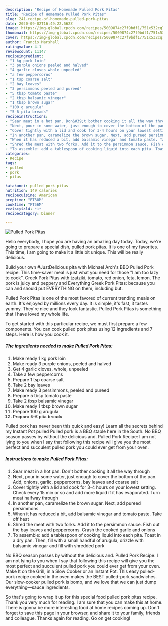 ```yaml
---
description: "Recipe of Homemade Pulled Pork Pitas"
title: "Recipe of Homemade Pulled Pork Pitas"
slug: 241-recipe-of-homemade-pulled-pork-pitas
date: 2020-09-02T16:49:22.562Z
image: https://img-global.cpcdn.com/recipes/5009874c27f9bdf1/751x532cq70/pulled-pork-pitas-recipe-main-photo.jpg
thumbnail: https://img-global.cpcdn.com/recipes/5009874c27f9bdf1/751x532cq70/pulled-pork-pitas-recipe-main-photo.jpg
cover: https://img-global.cpcdn.com/recipes/5009874c27f9bdf1/751x532cq70/pulled-pork-pitas-recipe-main-photo.jpg
author: Francis Marshall
ratingvalue: 4.1
reviewcount: 11147
recipeingredient:
- "1 kg pork loin"
- "3 purple onions peeled and halved"
- "4 garlic cloves whole unpeeled"
- "a few peppercorns"
- "1 tsp coarse salt"
- "2 bay leaves"
- "3 persimmons peeled and pureed"
- "5 tbsp tomato paste"
- "2 tbsp balsamic vinegar"
- "1 tbsp brown sugar"
- "100 g arugula"
- "5-6 pita breads"
recipeinstructions:
- "Sear meat in a hot pan. Don&#39;t bother cooking it all the way through"
- "Next, pour in some water, just enough to cover the bottom of the pan. Add, onions, garlic, peppercorns, bay leaves and coarse salt"
- "Cover tightly with a lid and cook for 3-4 hours on your lowest setting. Check every 15 min or so and add more liquid if it has evaporated. Turn meat halfway through"
- "In another pan, caramelize the brown sugar. Next, add pureed persimmons"
- "When it has reduced a bit, add balsamic vinegar and tomato paste. Take off heat"
- "Shred the meat with two forks. Add it to the persimmon sauce. Fish out the bay leaves and peppercorns. Crash the cooked garlic and onions"
- "To assemble: add a tablespoon of cooking liquid into each pita. Toast in a dry pan. Then, fill with a small handful of arugula, drizzle with balsamic vinegar and fill with shredded pork"
categories:
- Recipe
tags:
- pulled
- pork
- pitas

katakunci: pulled pork pitas 
nutrition: 149 calories
recipecuisine: American
preptime: "PT30M"
cooktime: "PT56M"
recipeyield: "1"
recipecategory: Dinner

---
```



![Pulled Pork Pitas](https://img-global.cpcdn.com/recipes/5009874c27f9bdf1/751x532cq70/pulled-pork-pitas-recipe-main-photo.jpg)

Hello everybody, I hope you are having an amazing day today. Today, we're going to prepare a special dish, pulled pork pitas. It is one of my favorites. This time, I am going to make it a little bit unique. This will be really delicious.

Build your own #JustDelicious pita with Michael Arch&#39;s BBQ Pulled Pork recipe. This time-saver meal is just what you need for those &#34;I am too lazy to cook&#34;. Greek Pork Pitas with tzatziki, tomato, red onion, feta, lemon. The pork is juicy and peppery and Everything Greek Pork Pitas: because you can and should put EVERYTHING on them, including but.

Pulled Pork Pitas is one of the most favored of current trending meals on earth. It's enjoyed by millions every day. It is simple, it's fast, it tastes yummy. They're nice and they look fantastic. Pulled Pork Pitas is something that I have loved my whole life.


To get started with this particular recipe, we must first prepare a few components. You can cook pulled pork pitas using 12 ingredients and 7 steps. Here is how you cook it.

<!--inarticleads1-->

##### The ingredients needed to make Pulled Pork Pitas:

1. Make ready 1 kg pork loin
1. Make ready 3 purple onions, peeled and halved
1. Get 4 garlic cloves, whole, unpeeled
1. Take a few peppercorns
1. Prepare 1 tsp coarse salt
1. Take 2 bay leaves
1. Make ready 3 persimmons, peeled and pureed
1. Prepare 5 tbsp tomato paste
1. Take 2 tbsp balsamic vinegar
1. Make ready 1 tbsp brown sugar
1. Prepare 100 g arugula
1. Prepare 5-6 pita breads


Pulled pork has never been this quick and easy! Learn all the secrets behind my Instant Pot pulled Pulled pork is a BBQ staple here in the South. No BBQ season passes by without the delicious and. Pulled Pork Recipe: I am not lying to you when I say that following this recipe will give you the most perfect and succulent pulled pork you could ever get from your oven. 

<!--inarticleads2-->

##### Instructions to make Pulled Pork Pitas:

1. Sear meat in a hot pan. Don&#39;t bother cooking it all the way through
1. Next, pour in some water, just enough to cover the bottom of the pan. Add, onions, garlic, peppercorns, bay leaves and coarse salt
1. Cover tightly with a lid and cook for 3-4 hours on your lowest setting. Check every 15 min or so and add more liquid if it has evaporated. Turn meat halfway through
1. In another pan, caramelize the brown sugar. Next, add pureed persimmons
1. When it has reduced a bit, add balsamic vinegar and tomato paste. Take off heat
1. Shred the meat with two forks. Add it to the persimmon sauce. Fish out the bay leaves and peppercorns. Crash the cooked garlic and onions
1. To assemble: add a tablespoon of cooking liquid into each pita. Toast in a dry pan. Then, fill with a small handful of arugula, drizzle with balsamic vinegar and fill with shredded pork


No BBQ season passes by without the delicious and. Pulled Pork Recipe: I am not lying to you when I say that following this recipe will give you the most perfect and succulent pulled pork you could ever get from your oven. Make It on the Grill, in a Slow Cooker or an Instant Pot. This easy pulled-pork recipe cooked in the oven makes the BEST pulled-pork sandwiches. Our slow-cooker pulled pork is bomb, and we love that we can just dump everything—sauce ingredients. 

So that's going to wrap it up for this special food pulled pork pitas recipe. Thank you very much for reading. I am sure that you can make this at home. There is gonna be more interesting food at home recipes coming up. Don't forget to save this page in your browser, and share it to your family, friends and colleague. Thanks again for reading. Go on get cooking!
